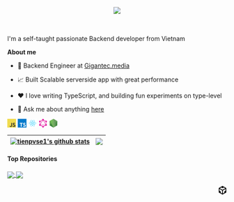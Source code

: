 <p align="center"><a href=""><img width="30%" src="https://cdn.icon-icons.com/icons2/2148/PNG/512/nestjs_icon_132165.png" /></a></p>

<br />

I'm a self-taught passionate Backend developer from Vietnam

**About me**

- 💼 Backend Engineer at [Gigantec.media](http://razorpay.com/)

- 📈 Built Scalable serverside app with great performance

- ❤️ I love writing TypeScript, and building fun experiments on type-level

- 💬 Ask me about anything [here](https://github.com/anuraghazra/anuraghazra/issues)

<code><img height="20" src="https://raw.githubusercontent.com/github/explore/80688e429a7d4ef2fca1e82350fe8e3517d3494d/topics/javascript/javascript.png"></code>
<code><img height="20" src="https://raw.githubusercontent.com/github/explore/80688e429a7d4ef2fca1e82350fe8e3517d3494d/topics/typescript/typescript.png"></code>
<code><img height="20" src="https://raw.githubusercontent.com/github/explore/80688e429a7d4ef2fca1e82350fe8e3517d3494d/topics/react/react.png"></code>
<code><img height="20" src="https://raw.githubusercontent.com/github/explore/5c058a388828bb5fde0bcafd4bc867b5bb3f26f3/topics/graphql/graphql.png"></code>
<code><img height="20" src="https://raw.githubusercontent.com/github/explore/80688e429a7d4ef2fca1e82350fe8e3517d3494d/topics/nodejs/nodejs.png"></code>    


| <a href="https://github.com/tienpvse1/github-readme-stats"><img align="center" src="https://github-readme-stats.vercel.app/api?username=tienpvse1&show_icons=true&include_all_commits=true&theme=buefy&hide_border=true" alt="tienpvse1's github stats" /></a> | <a href="https://github.com/tienpvse1/github-readme-stats"><img align="center" src="https://github-readme-stats.vercel.app/api/top-langs/?username=tienpvse1&layout=compact&theme=buefy&hide_border=true" /></a> |
| ------------- | ------------- |

#### Top Repositories


<a href="https://github.com/tienpvse1/github-readme-stats">
  <img align="center" src="https://github-readme-stats.vercel.app/api/pin/?username=tienpvse1&repo=monorepo&theme=buefy" />
</a>
<a href="https://github.com/tienpvse1/anuraghazra.github.io">
  <img align="center" src="https://github-readme-stats.vercel.app/api/pin/?username=tienpvse1&repo=nextjs-decorators&theme=buefy" />
</a>

<br />
<br />

<a href="https://codesandbox.io/u/tienpvse">
  <img align="right" alt="Tienpvse | CodeSandbox" width="20px" src="https://raw.githubusercontent.com/anuraghazra/anuraghazra/master/assets/codesandbox.svg" />
</a>
